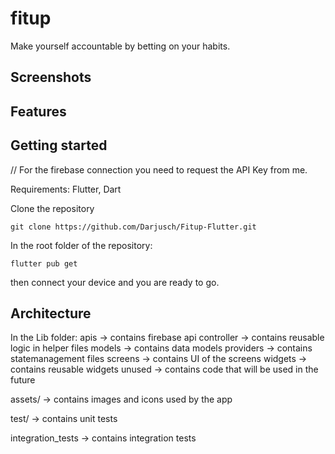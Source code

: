 # fitup

Make yourself accountable by betting on your habits.

## Screenshots

## Features

## Getting started

// For the firebase connection you need to request the API Key from me.

Requirements:
Flutter, Dart

Clone the repository

``` git clone https://github.com/Darjusch/Fitup-Flutter.git ```

In the root folder of the repository:

``` flutter pub get ```

then connect your device and you are ready to go.

## Architecture

In the Lib folder:
apis -> contains firebase api
controller -> contains reusable logic in helper files
models -> contains data models
providers -> contains statemanagement files
screens -> contains UI of the screens
widgets -> contains reusable widgets
unused -> contains code that will be used in the future

assets/ -> contains images and icons used by the app

test/ -> contains unit tests

integration_tests -> contains integration tests
